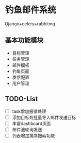 # 钓鱼邮件系统

Django+celery+rabbitmq


## 基本功能模块
- 目标管理
- 任务管理
- 邮件模板
- 钓鱼页面
- 发信配置
- 用户管理


## TODO-List
- [ ] task增加报错处理
- [ ] 添加目标处批量导入邮件发送目标
- [ ] 丰富dashboard页面
- [ ] 邮件池轮询发送
- [ ] 列表增加排序搜索功能

